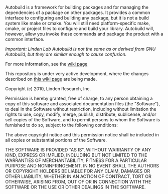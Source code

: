 
Autobuild is a framework for building packages and for managing the
dependencies of a package on other packages. It provides a common
interface to configuring and building any package, but it is not a
build system like make or cmake. You will still need platform-specific
make, cmake, or project files to configure and build your
library. Autobuild will, however, allow you invoke these commands and
package the product with a common interface.

*Important: Linden Lab Autobuild is not the same as or derived from GNU Autobuild, but they are similar enough to cause confusion.*

For more information, see the [wiki page](https://wiki.secondlife.com/wiki/Autobuild)

This repository is under very active development, where the changes
described on
[this wiki page](https://wiki.secondlife.com/wiki/User:Oz_Linden/Autobuild_Improvements)
are being made.

Copyright (c) 2010, Linden Research, Inc.

Permission is hereby granted, free of charge, to any person obtaining a copy
of this software and associated documentation files (the "Software"), to deal
in the Software without restriction, including without limitation the rights
to use, copy, modify, merge, publish, distribute, sublicense, and/or sell
copies of the Software, and to permit persons to whom the Software is
furnished to do so, subject to the following conditions:

The above copyright notice and this permission notice shall be included in
all copies or substantial portions of the Software.

THE SOFTWARE IS PROVIDED "AS IS", WITHOUT WARRANTY OF ANY KIND, EXPRESS OR
IMPLIED, INCLUDING BUT NOT LIMITED TO THE WARRANTIES OF MERCHANTABILITY,
FITNESS FOR A PARTICULAR PURPOSE AND NONINFRINGEMENT. IN NO EVENT SHALL THE
AUTHORS OR COPYRIGHT HOLDERS BE LIABLE FOR ANY CLAIM, DAMAGES OR OTHER
LIABILITY, WHETHER IN AN ACTION OF CONTRACT, TORT OR OTHERWISE, ARISING FROM,
OUT OF OR IN CONNECTION WITH THE SOFTWARE OR THE USE OR OTHER DEALINGS IN
THE SOFTWARE.
